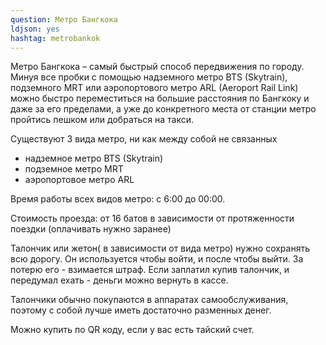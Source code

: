```yaml
---
question: Метро Бангкока
ldjson: yes
hashtag: metrobankok
---
```


Метро Бангкока – самый быстрый способ передвижения по городу. Минуя все пробки с помощью надземного метро BTS (Skytrain), подземного MRT или аэропортового метро ARL (Aeroport Rail Link) можно быстро переместиться на большие расстояния по Бангкоку и даже за его пределами, а уже до конкретного места от станции метро пройтись пешком или добраться на такси. 

Существуют 3 вида метро, ни как между собой не связанных

* надземное метро BTS (Skytrain)
* подземное метро MRT
* аэропортовое метро ARL

Время работы всех видов метро: с 6:00 до 00:00.

Стоимость проезда: от 16 батов в зависимости от протяженности поездки (оплачивать нужно заранее)

Талончик или жетон( в зависимости от вида метро) нужно сохранять всю дорогу. Он используется чтобы войти, и после чтобы выйти. За потерю его - взимается штраф.
Если заплатил купив талончик, и передумал ехать - деньги можно вернуть в кассе.

Талончики обычно покупаются в аппаратах самообслуживания, поэтому с собой лучше иметь достаточно разменных денег.

Можно купить по QR коду, если у вас есть тайский счет.
